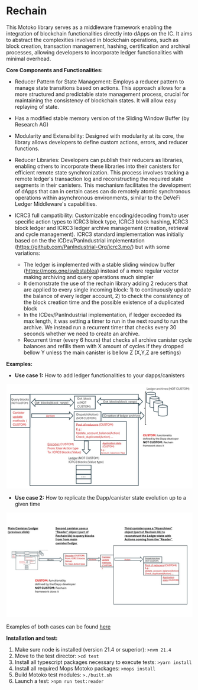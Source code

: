# Rechain

This Motoko library serves as a middleware framework enabling the integration of blockchain functionalities directly into dApps on the IC. It aims to abstract the complexities involved in blockchain operations, such as block creation, transaction management, hashing, certification and archival processes, allowing developers to incorporate ledger functionalities with minimal overhead.

**Core Components and Functionalities:**

- Reducer Pattern for State Management: Employs a reducer pattern to manage state transitions based on actions. This approach allows for a more structured and predictable state management process, crucial for maintaining the consistency of blockchain states. It will allow easy replaying of state.

- Has a modified stable memory version of the Sliding Window Buffer (by Research AG)

- Modularity and Extensibility: Designed with modularity at its core, the library allows developers to define custom actions, errors, and reducer functions.

- Reducer Libraries: Developers can publish their reducers as libraries, enabling others to incorporate these libraries into their canisters for efficient remote state synchronization. This process involves tracking a remote ledger's transaction log and reconstructing the required state segments in their canisters. This mechanism facilitates the development of dApps that can in certain cases can do remotely atomic synchronous operations within asynchronous environments, similar to the DeVeFi Ledger Middleware's capabilities.

- ICRC3 full campatibility: Customizable encoding/decoding from/to user specific action types to ICRC3 block type, ICRC3 block hashing, ICRC3 block ledger and ICRC3 ledger archive management (creation, retrieval and cycle management).  ICRC3 standard implementation was initially based on the the ICDev/PanIndustrial implementation (https://github.com/PanIndustrial-Org/icrc3.mo/) but with some variations:

    - The ledger is implemented with a stable sliding window buffer (https://mops.one/swbstablea) instead of a more regular vector making archiving and query operations much simpler
    - It demonstrate the use of the rechain library adding 2 reducers that are applied to every single incoming block: 1) to continuously update the balance of every ledger account, 2) to check the consistency of the block creation time and the possible existence of a duplicated block
    - In the ICDev/PanIndustrial implementation, if ledger exceeded its max length, it was setting a timer to run in the next round to run the archive. We instead run a recurrent timer that checks every 30 seconds whether we need to create an archive.
    - Recurrent timer (every 6 hours) that checks all archive canister cycle balances and refills them with X amount of cycles if they dropped bellow Y unless the main canister is bellow Z (X,Y,Z are settings)

**Examples:**

- **Use case 1:** How to add ledger functionalities to your dapps/canisters

![alt text](./simpleapp_withledger.jpg "Optional Title1")

- **Use case 2:** How to replicate the Dapp/canister state evolution up to a given time

![alt text](./recreating_appstate.jpg "Optional Title2")

Examples of both cases can be found [here](https://github.com/Neutrinomic/rechain/tree/master/test "Rechain tests using PocketIC")

**Installation and test:**

1) Make sure node is installed (version 21.4 or superior): `>nvm 21.4`
2) Move to the test director: `>cd test` 
3) Install all typescript packages necessary to execute tests: `>yarn install`
4) Install all required Mops Motoko packages: `>mops install` 
5) Build Motoko test modules: `>./built.sh`
6) Launch a test: `>npm run test:reader`
